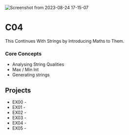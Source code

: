 ![Screenshot from 2023-08-24 17-15-07](https://github.com/hasanocal42/Ecole42-Piscine2023/assets/140838926/0f0951d4-1a1d-4c13-a1e3-e28661ce604c)

# C04

This Continues With Strings by Introducing Maths to Them.

### Core Concepts 
- Analysing String Qualities
- Max / Min Int
- Generating strings

## Projects
- EX00 -
- EX01 -
- EX02 -
- EX03 -
- EX04 -
- EX05 -
